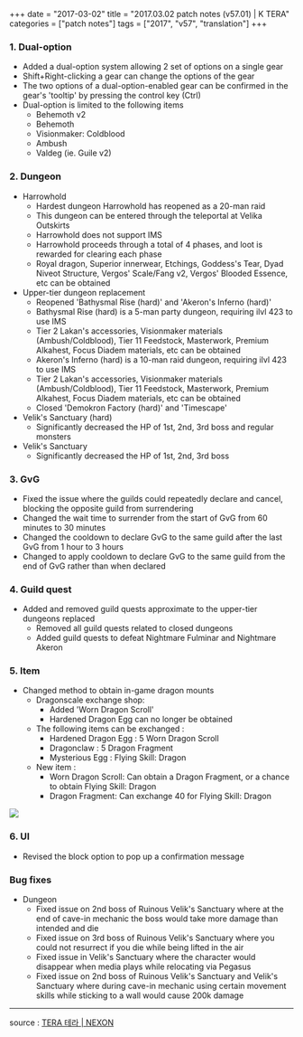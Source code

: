 +++
date = "2017-03-02"
title = "2017.03.02 patch notes (v57.01) | K TERA"
categories = ["patch notes"]
tags = ["2017", "v57", "translation"]
+++

### 1. Dual-option
- Added a dual-option system allowing 2 set of options on a single gear
- Shift+Right-clicking a gear can change the options of the gear
- The two options of a dual-option-enabled gear can be confirmed in the gear's 'tooltip' by pressing the control key (Ctrl)
- Dual-option is limited to the following items
  - Behemoth v2
  - Behemoth
  - Visionmaker: Coldblood
  - Ambush
  - Valdeg (ie. Guile v2)

### 2. Dungeon
- Harrowhold
  - Hardest dungeon Harrowhold has reopened as a 20-man raid
  - This dungeon can be entered through the teleportal at Velika Outskirts
  - Harrowhold does not support IMS
  - Harrowhold proceeds through a total of 4 phases, and loot is rewarded for clearing each phase
  - Royal dragon, Superior innerwear, Etchings, Goddess's Tear, Dyad Niveot Structure, Vergos' Scale/Fang v2, Vergos' Blooded Essence, etc can be obtained
- Upper-tier dungeon replacement
  - Reopened 'Bathysmal Rise (hard)' and 'Akeron's Inferno (hard)'
  - Bathysmal Rise (hard) is a 5-man party dungeon, requiring ilvl 423 to use IMS
  - Tier 2 Lakan's accessories, Visionmaker materials (Ambush/Coldblood), Tier 11 Feedstock, Masterwork, Premium Alkahest, Focus Diadem materials, etc can be obtained
  - Akeron's Inferno (hard) is a 10-man raid dungeon, requiring ilvl 423 to use IMS
  - Tier 2 Lakan's accessories, Visionmaker materials (Ambush/Coldblood), Tier 11 Feedstock, Masterwork, Premium Alkahest, Focus Diadem materials, etc can be obtained
  - Closed 'Demokron Factory (hard)' and 'Timescape'
- Velik's Sanctuary (hard)
  - Significantly decreased the HP of 1st, 2nd, 3rd boss and regular monsters
- Velik's Sanctuary
  - Significantly decreased the HP of 1st, 2nd, 3rd boss

### 3. GvG
- Fixed the issue where the guilds could repeatedly declare and cancel, blocking the opposite guild from surrendering
- Changed the wait time to surrender from the start of GvG from 60 minutes to 30 minutes
- Changed the cooldown to declare GvG to the same guild after the last GvG from 1 hour to 3 hours
- Changed to apply cooldown to declare GvG to the same guild from the end of GvG rather than when declared

### 4. Guild quest
- Added and removed guild quests approximate to the upper-tier dungeons replaced
  - Removed all guild quests related to closed dungeons
  - Added guild quests to defeat Nightmare Fulminar and Nightmare Akeron

### 5. Item
- Changed method to obtain in-game dragon mounts
  - Dragonscale exchange shop:
    - Added 'Worn Dragon Scroll'
    - Hardened Dragon Egg can no longer be obtained
  - The following items can be exchanged :
    - Hardened Dragon Egg : 5 Worn Dragon Scroll
    - Dragonclaw : 5 Dragon Fragment
    - Mysterious Egg : Flying Skill: Dragon
  - New item :
    - Worn Dragon Scroll: Can obtain a Dragon Fragment, or a chance to obtain Flying Skill: Dragon
    - Dragon Fragment: Can exchange 40 for Flying Skill: Dragon

![](https://seraphinush-gaming.github.io/mysterium/images/patch-notes/v57-01_1.png)

### 6. UI
- Revised the block option to pop up a confirmation message

### Bug fixes
- Dungeon
  - Fixed issue on 2nd boss of Ruinous Velik's Sanctuary where at the end of cave-in mechanic the boss would take more damage than intended and die
  - Fixed issue on 3rd boss of Ruinous Velik's Sanctuary where you could not resurrect if you die while being lifted in the air
  - Fixed issue in Velik's Sanctuary where the character would disappear when media plays while relocating via Pegasus
  - Fixed issue on 2nd boss of Ruinous Velik's Sanctuary and Velik's Sanctuary where during cave-in mechanic using certain movement skills while sticking to a wall would cause 200k damage

----

source : [TERA 테라 | NEXON](http://tera.nexon.com/news/update/view.aspx?n4articlesn=266)
